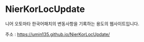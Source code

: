 # NierKorLocUpdate

니어 오토마타 한국어패치의 변동사항을 기록하는 용도의 웹사이트입니다.

주소 : https://umin135.github.io/NierKorLocUpdate/
